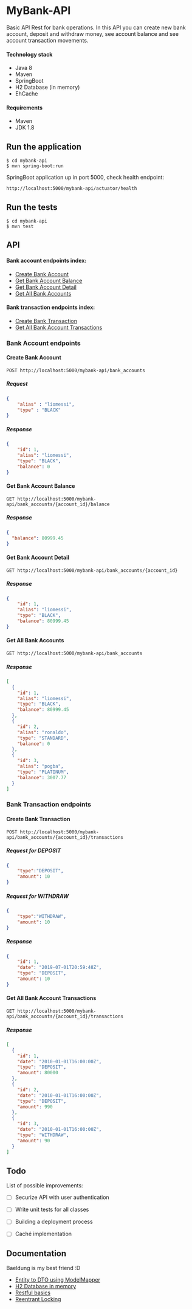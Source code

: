# MyBank-API

Basic API Rest for bank operations.
In this API you can create new bank account, deposit and withdraw money, see account balance and see account transaction movements. 

#### Technology stack

- Java 8
- Maven
- SpringBoot
- H2 Database (in memory)
- EhCache

#### Requirements

- Maven
- JDK 1.8

## Run the application

```
$ cd mybank-api
$ mvn spring-boot:run
```
SpringBoot application up in port 5000, check health endpoint:

```
http://localhost:5000/mybank-api/actuator/health
```

## Run the tests

```
$ cd mybank-api
$ mvn test
```


## API

#### Bank account endpoints index:

  - [Create Bank Account](#create_bank_account)
  - [Get Bank Account Balance](#get_bank_account_balance)
  - [Get Bank Account Detail](#get_bank_account_detail)
  - [Get All Bank Accounts](#get_all_bank_accounts)
  
#### Bank transaction endpoints index:
  - [Create Bank Transaction](#create_bank_transaction)
  - [Get All Bank Account Transactions](#get_all_bank_account_transactions)


### Bank Account endpoints

<a name="create_bank_account"></a>
#### Create Bank Account

    POST http://localhost:5000/mybank-api/bank_accounts
    
##### Request

``` json
{
    "alias" : "liomessi",
    "type" : "BLACK"
}
```

##### Response

``` json
{
    "id": 1,
    "alias": "liomessi",
    "type": "BLACK",
    "balance": 0
}
```

<a name="get_bank_account_balance"></a>
#### Get Bank Account Balance

    GET http://localhost:5000/mybank-api/bank_accounts/{account_id}/balance
    
##### Response

``` json
{
  "balance": 80999.45
}
```

<a name="get_bank_account_detail"></a>
#### Get Bank Account Detail

    GET http://localhost:5000/mybank-api/bank_accounts/{account_id}
    
##### Response

``` json
{
    "id": 1,
    "alias": "liomessi",
    "type": "BLACK",
    "balance": 80999.45
}
```

<a name="get_all_bank_accounts"></a>
#### Get All Bank Accounts

    GET http://localhost:5000/mybank-api/bank_accounts
    
##### Response

``` json
[
  {
    "id": 1,
    "alias": "liomessi",
    "type": "BLACK",
    "balance": 80999.45
  },
  {
    "id": 2,
    "alias": "ronaldo",
    "type": "STANDARD",
    "balance": 0
  },
  {
    "id": 3,
    "alias": "pogba",
    "type": "PLATINUM",
    "balance": 3007.77
  }
]
```

### Bank Transaction endpoints

<a name="create_bank_transaction"></a>
#### Create Bank Transaction

    POST http://localhost:5000/mybank-api/bank_accounts/{account_id}/transactions
    
##### Request for DEPOSIT

``` json
{
	"type":"DEPOSIT",
	"amount": 10
}
```

##### Request for WITHDRAW

``` json
{
	"type":"WITHDRAW",
	"amount": 10
}
```

##### Response

``` json
{
    "id": 1,
    "date": "2019-07-01T20:59:48Z",
    "type": "DEPOSIT",
    "amount": 10
}
```

<a name="get_all_bank_account_transactions"></a>
#### Get All Bank Account Transactions

    GET http://localhost:5000/mybank-api/bank_accounts/{account_id}/transactions
    
##### Response

``` json
[
  {
    "id": 1,
    "date": "2010-01-01T16:00:00Z",
    "type": "DEPOSIT",
    "amount": 80000
  },
  {
    "id": 2,
    "date": "2010-01-01T16:00:00Z",
    "type": "DEPOSIT",
    "amount": 990
  },
  {
    "id": 3,
    "date": "2010-01-01T16:00:00Z",
    "type": "WITHDRAW",
    "amount": 90
  }
]
```

## Todo

List of possible improvements:

- [ ] Securize API with user authentication
- [ ] Write unit tests for all classes
- [ ] Building a deployment process
- [ ] Caché implementation


## Documentation

Baeldung is my best friend :D

- [Entity to DTO using ModelMapper](https://www.baeldung.com/entity-to-and-from-dto-for-a-java-spring-application)
- [H2 Database in memory](https://www.baeldung.com/spring-boot-h2-database)
- [Restful basics](https://www.baeldung.com/building-a-restful-web-service-with-spring-and-java-based-configuration)
- [Reentrant Locking](https://www.baeldung.com/java-concurrent-locks)